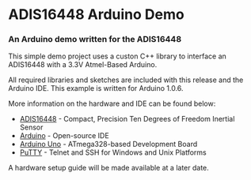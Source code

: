 # ADIS16448 Arduino Demo
### An Arduino demo written for the ADIS16448

This simple demo project uses a custon C++ library to interface an ADIS16448 with a 3.3V Atmel-Based Arduino. 

All required libraries and sketches are included with this release and the Arduino IDE. This example is written for Arduino 1.0.6.

More information on the hardware and IDE can be found below:

- [ADIS16448](http://www.analog.com/media/en/technical-documentation/data-sheets/ADIS16448.pdf) - Compact, Precision Ten Degrees of Freedom Inertial Sensor
- [Arduino](http://www.arduino.cc/en/Main/Software) - Open-source IDE
- [Arduino Uno](http://www.arduino.cc/en/Main/ArduinoBoardUno) - ATmega328-based Development Board
- [PuTTY](http://www.chiark.greenend.org.uk/~sgtatham/putty/download.html) - Telnet and SSH for Windows and Unix Platforms

A hardware setup guide will be made available at a later date.
